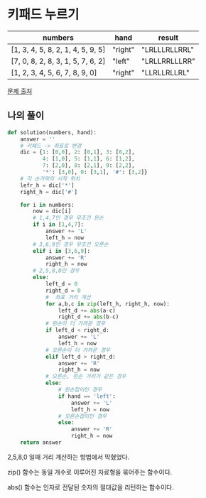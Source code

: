 # 키패드 누르기

| numbers | hand | result |
| --- | --- | --- |
| [1, 3, 4, 5, 8, 2, 1, 4, 5, 9, 5] | "right" | "LRLLLRLLRRL" |
| [7, 0, 8, 2, 8, 3, 1, 5, 7, 6, 2] | "left" | "LRLLRRLLLRR" |
| [1, 2, 3, 4, 5, 6, 7, 8, 9, 0] | "right" | "LLRLLRLLRL" |

[문제 출처](https://school.programmers.co.kr/learn/courses/30/lessons/67256)

## 나의 풀이
```python
def solution(numbers, hand):
	answer = ''
    # 키패드 -> 좌표로 변경
    dic = {1: [0,0], 2: [0,1], 3: [0,2],
           4: [1,0], 5: [1,1], 6: [1,2],
           7: [2,0], 8: [2,1], 9: [2,2],
           '*': [3,0], 0: [3,1], '#': [3,2]}
    # 각 손가락의 시작 위치
    lefr_h = dic['*']
    right_h = dic['#']

    for i in numbers:
        now = dic[i]
        # 1,4,7인 경우 무조건 왼손
        if i in [1,4,7]:
            answer += 'L'
            left_h = now
        # 3,6,9인 경우 무조건 오른손
        elif i in [3,6,9]:
            answer += 'R'
            right_h = now
        # 2,5,8,0인 경우
        else:
            left_d = 0
            right_d = 0
            #  좌표 거리 계산
            for a,b,c in zip(left_h, right_h, now):
                left_d += abs(a-c)
                right_d += abs(b-c)
            # 왼손이 더 가까운 경우
            if left_d < right_d:
                answer += 'L'
                left_h = now
            # 오른손이 더 가까운 경우
            elif left_d > right_d:
                answer += 'R'
                right_h = now
            # 오른손, 왼손 거리가 같은 경우
            else:
                # 왼손잡이인 경우
                if hand == 'left':
                    answer += 'L'
                    left_h = now
                # 오른손잡이인 경우
                else:
                    answer += 'R'
                    right_h = now
    return answer
```
2,5,8,0 일때 거리 계산하는 방법에서 막혔었다.

zip() 함수는 동일 개수로 이루어진 자료형을 묶어주는 함수이다.

abs() 함수는 인자로 전달된 숫자의 절대값을 리턴하는 함수이다. 